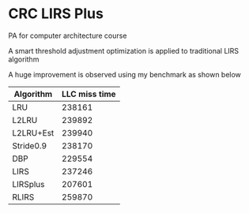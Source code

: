 CRC LIRS Plus
===
PA for computer architecture course

A smart threshold adjustment optimization is applied to traditional LIRS algorithm

A huge improvement is observed using my benchmark as shown below

| Algorithm | LLC miss time |
| --- | --- |
|LRU | 				238161 |
| L2LRU	|		239892 |
| L2LRU+Est	|	239940 |
| Stride0.9	|	238170 |
| DBP	|			229554 |
| LIRS	|		237246 |
| LIRSplus	|	207601 |
| RLIRS	|		259870 |




